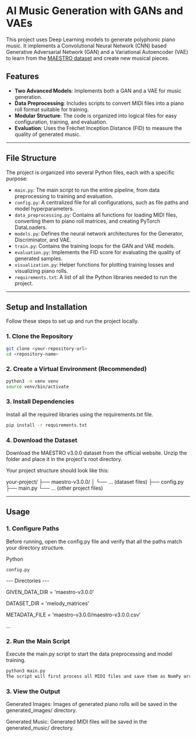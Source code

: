 # AI Music Generation with GANs and VAEs

This project uses Deep Learning models to generate polyphonic piano music. It implements a Convolutional Neural Network (CNN) based Generative Adversarial Network (GAN) and a Variational Autoencoder (VAE) to learn from the [MAESTRO dataset](https://magenta.tensorflow.org/datasets/maestro) and create new musical pieces.

## Features

- **Two Advanced Models**: Implements both a GAN and a VAE for music generation.
- **Data Preprocessing**: Includes scripts to convert MIDI files into a piano roll format suitable for training.
- **Modular Structure**: The code is organized into logical files for easy configuration, training, and evaluation.
- **Evaluation**: Uses the Fréchet Inception Distance (FID) to measure the quality of generated music.

***

## File Structure

The project is organized into several Python files, each with a specific purpose:

-   `main.py`: The main script to run the entire pipeline, from data preprocessing to training and evaluation.
-   `config.py`: A centralized file for all configurations, such as file paths and model hyperparameters.
-   `data_preprocessing.py`: Contains all functions for loading MIDI files, converting them to piano roll matrices, and creating PyTorch DataLoaders.
-   `models.py`: Defines the neural network architectures for the Generator, Discriminator, and VAE.
-   `train.py`: Contains the training loops for the GAN and VAE models.
-   `evaluation.py`: Implements the FID score for evaluating the quality of generated samples.
-   `visualization.py`: Helper functions for plotting training losses and visualizing piano rolls.
-   `requirements.txt`: A list of all the Python libraries needed to run the project.

***

## Setup and Installation

Follow these steps to set up and run the project locally.

### 1. Clone the Repository

```bash
git clone <your-repository-url>
cd <repository-name>
```

### 2. Create a Virtual Environment (Recommended)

```bash
python3 -m venv venv
source venv/bin/activate
```

### 3. Install Dependencies

Install all the required libraries using the requirements.txt file.

```bash
pip install -r requirements.txt
```

### 4. Download the Dataset

Download the MAESTRO v3.0.0 dataset from the official website. Unzip the folder and place it in the project's root directory.

Your project structure should look like this:

your-project/
├── maestro-v3.0.0/
│   └── ... (dataset files)
├── config.py
├── main.py
└── ... (other project files)

*** 

## Usage

### 1. Configure Paths

Before running, open the config.py file and verify that all the paths match your directory structure.

Python

`config.py`

--- Directories ---

GIVEN_DATA_DIR = 'maestro-v3.0.0'

DATASET_DIR = 'melody_matrices'

METADATA_FILE = 'maestro-v3.0.0/maestro-v3.0.0.csv'

...

### 2. Run the Main Script

Execute the main.py script to start the data preprocessing and model training.

```bash
python3 main.py
The script will first process all MIDI files and save them as NumPy arrays in the melody_matrices directory. After that, it will begin training the GAN and VAE models.
```

### 3. View the Output

Generated Images: Images of generated piano rolls will be saved in the generated_images/ directory.

Generated Music: Generated MIDI files will be saved in the generated_music/ directory.

